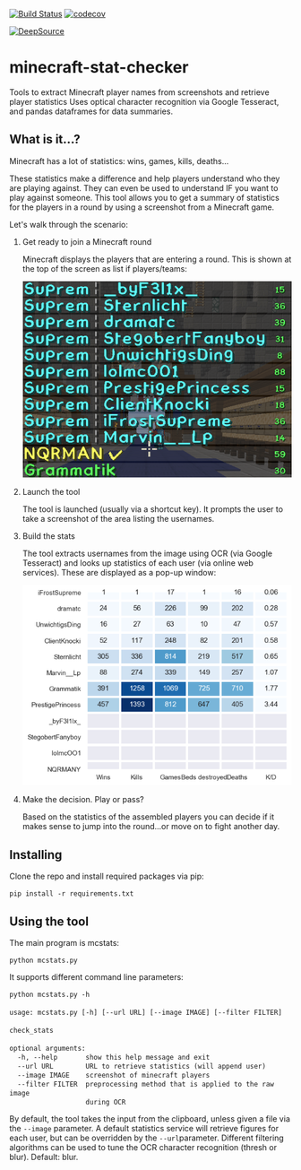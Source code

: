 [![Build Status](https://travis-ci.org/paulknewton/minecraft-stat-checker.svg?branch=master)](https://travis-ci.org/paulknewton/minecraft-stat-checker)
[![codecov](https://codecov.io/gh/paulknewton/minecraft-stat-checker/branch/master/graph/badge.svg)](https://codecov.io/gh/paulknewton/minecraft-stat-checker)

[![DeepSource](https://static.deepsource.io/deepsource-badge-light.svg)](https://deepsource.io/gh/paulknewton/minecraft-stat-checker/?ref=repository-badge)

# minecraft-stat-checker
Tools to extract Minecraft player names from screenshots and retrieve player statistics Uses optical character recognition via Google Tesseract, and pandas dataframes for data summaries.

## What is it...?

Minecraft has a lot of statistics: wins, games, kills, deaths...

These statistics make a difference and help players understand who they are playing against. They can even be used to understand IF you want to play against someone. This tool allows you to get a summary of statistics for the players in a round by using a screenshot from a Minecraft game.

Let's walk through the scenario:

1. Get ready to join a Minecraft round

    Minecraft displays the players that are entering a round. This is shown at the top of the screen as list if players/teams:

    ![Screenshot](docs/screenshot.png)

1. Launch the tool

    The tool is launched (usually via a shortcut key). It prompts the user to take a screenshot of the area listing the usernames.

1. Build the stats

    The tool extracts usernames from the image using OCR (via Google Tesseract) and looks up statistics of each user (via online web services). These are displayed as a pop-up window:

    ![Statistics](docs/stats.png)

1. Make the decision. Play or pass?

    Based on the statistics of the assembled players you can decide if it makes sense to jump into the round...or move on to fight another day.

## Installing
Clone the repo and install required packages via pip:
```
pip install -r requirements.txt
```

## Using the tool
The main program is mcstats:
```
python mcstats.py
```

It supports different command line parameters:
```
python mcstats.py -h

usage: mcstats.py [-h] [--url URL] [--image IMAGE] [--filter FILTER]

check_stats

optional arguments:
  -h, --help       show this help message and exit
  --url URL        URL to retrieve statistics (will append user)
  --image IMAGE    screenshot of minecraft players
  --filter FILTER  preprocessing method that is applied to the raw image
                   during OCR
```

By default, the tool takes the input from the clipboard, unless given a file via the `--image` parameter.
A default statistics service will retrieve figures for each user, but can be overridden by the `--url`parameter.
Different filtering algorithms can be used to tune the OCR character recognition (thresh or blur). Default: blur.
